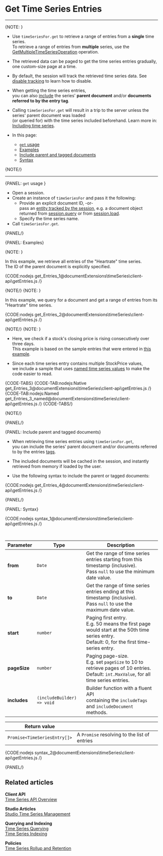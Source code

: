 ﻿# Get Time Series Entries 
---

{NOTE: }

* Use `timeSeriesFor.get` to retrieve a range of entries from a **single** time series.  
  To retrieve a range of entries from **multiple** series, 
  use the [GetMultipleTimeSeriesOperation](../../../../../document-extensions/timeseries/client-api/operations/get#getmultipletimeseriesoperation) operation.

* The retrieved data can be paged to get the time series entries gradually, one custom-size page at a time.

* By default, the session will track the retrieved time series data. See [disable tracking](../../../../../client-api/session/configuration/how-to-disable-tracking) to learn how to disable.

* When getting the time series entries,  
  you can also [include](../../../../../document-extensions/timeseries/client-api/session/get/get-entries#include-parent-and-tagged-documents)
  the series' **parent document** and/or **documents referred to by the entry tag**.

* Calling `timeSeriesFor.get` will result in a trip to the server unless the series' parent document was loaded  
  (or queried for) with the time series included beforehand.  Learn more in: [Including time series](client-api/session/include/overview).

* In this page:  
  * [`get` usage](../../../../../document-extensions/timeseries/client-api/session/get/get-entries#get-usage)
  * [Examples](../../../../../document-extensions/timeseries/client-api/session/get/get-entries#examples)
  * [Include parent and tagged documents](../../../../../document-extensions/timeseries/client-api/session/get/get-entries#include-parent-and-tagged-documents)
  * [Syntax](../../../../../document-extensions/timeseries/client-api/session/get/get-entries#syntax)

{NOTE/}

---

{PANEL: `get` usage }

* Open a session.  
* Create an instance of `timeSeriesFor` and pass it the following:
    * Provide an explicit document ID, -or-  
      pass an [entity tracked by the session](../../../../../client-api/session/what-is-a-session-and-how-does-it-work#unit-of-work-pattern),
      e.g. a document object returned from [session.query](../../../../../client-api/session/querying/how-to-query) or from [session.load](../../../../../client-api/session/loading-entities#load).
    * Specify the time series name.
* Call `timeSeriesFor.get`.

{PANEL/}

{PANEL: Examples}

{NOTE: }

In this example, we retrieve all entries of the "Heartrate" time series.  
The ID of the parent document is explicitly specified.  

{CODE:nodejs get_Entries_1@documentExtensions\timeSeries\client-api\getEntries.js /}

{NOTE/}
{NOTE: }

In this example, we query for a document and get a range of entries from its "Heartrate" time series.

{CODE:nodejs get_Entries_2@documentExtensions\timeSeries\client-api\getEntries.js /}

{NOTE/}
{NOTE: }

* Here, we check if a stock's closing price is rising consecutively over three days.  
  This example is based on the sample entries that were entered in [this example](../../../../../document-extensions/timeseries/client-api/session/append#append-entries-with-multiple-values).

* Since each time series entry contains multiple StockPrice values,  
  we include a sample that uses [named time series values](../../../../../document-extensions/timeseries/client-api/named-time-series-values)
  to make the code easier to read.

{CODE-TABS}
{CODE-TAB:nodejs:Native get_Entries_3@documentExtensions\timeSeries\client-api\getEntries.js /}
{CODE-TAB:nodejs:Named get_Entries_3_named@documentExtensions\timeSeries\client-api\getEntries.js /}
{CODE-TABS/}

{NOTE/}

{PANEL/}

{PANEL: Include parent and tagged documents}

* When retrieving time series entries using `timeSeriesFor.get`,  
  you can include the series' parent document and/or documents referred to by the entries [tags](../../../../../document-extensions/timeseries/overview#tags).  

* The included documents will be cached in the session, and instantly retrieved from memory if loaded by the user.

* Use the following syntax to include the parent or tagged documents:

{CODE:nodejs get_Entries_4@documentExtensions\timeSeries\client-api\getEntries.js /}

{PANEL/}

{PANEL: Syntax}

{CODE:nodejs syntax_1@documentExtensions\timeSeries\client-api\getEntries.js /}

<br/>

| Parameter        | Type                       | Description                                                                                                                                      |
|------------------|----------------------------|--------------------------------------------------------------------------------------------------------------------------------------------------|
| **from**         | `Date`                     | Get the range of time series entries starting from this timestamp (inclusive).<br/>Pass `null` to use the minimum date value.                    |
| **to**           | `Date`                     | Get the range of time series entries ending at this timestamp (inclusive).<br/>Pass `null` to use the maximum date value.                        |
| **start**        | `number`                   | Paging first entry.<br>E.g. 50 means the first page would start at the 50th time series entry. <br> Default: 0, for the first time-series entry. |
| **pageSize**     | `number`                   | Paging page-size.<br>E.g. set `pageSize` to 10 to retrieve pages of 10 entries.<br>Default: `int.MaxValue`, for all time series entries.         |
| **includes**     | `(includeBuilder) => void` | Builder function with a fluent API<br>containing the `includeTags` and `includeDocument` methods.                                               |

| Return value                 |                                              |
|------------------------------|----------------------------------------------|
| `Promise<TimeSeriesEntry[]>` | A `Promise` resolving to the list of entries |

{CODE:nodejs syntax_2@documentExtensions\timeSeries\client-api\getEntries.js /}

{PANEL/}

## Related articles

**Client API**  
[Time Series API Overview](../../../../../document-extensions/timeseries/client-api/overview)  

**Studio Articles**  
[Studio Time Series Management](../../../../../studio/database/document-extensions/time-series)  

**Querying and Indexing**  
[Time Series Querying](../../../../../document-extensions/timeseries/querying/overview-and-syntax)  
[Time Series Indexing](../../../../../document-extensions/timeseries/indexing)  

**Policies**  
[Time Series Rollup and Retention](../../../../../document-extensions/timeseries/rollup-and-retention)  
